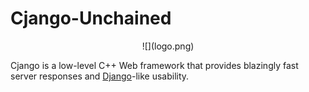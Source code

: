 # Cjango-Unchained
<center>![](logo.png)</center>

Cjango is a low-level C++ Web framework that provides blazingly fast server responses and [Django](https://github.com/django/django)-like usability.